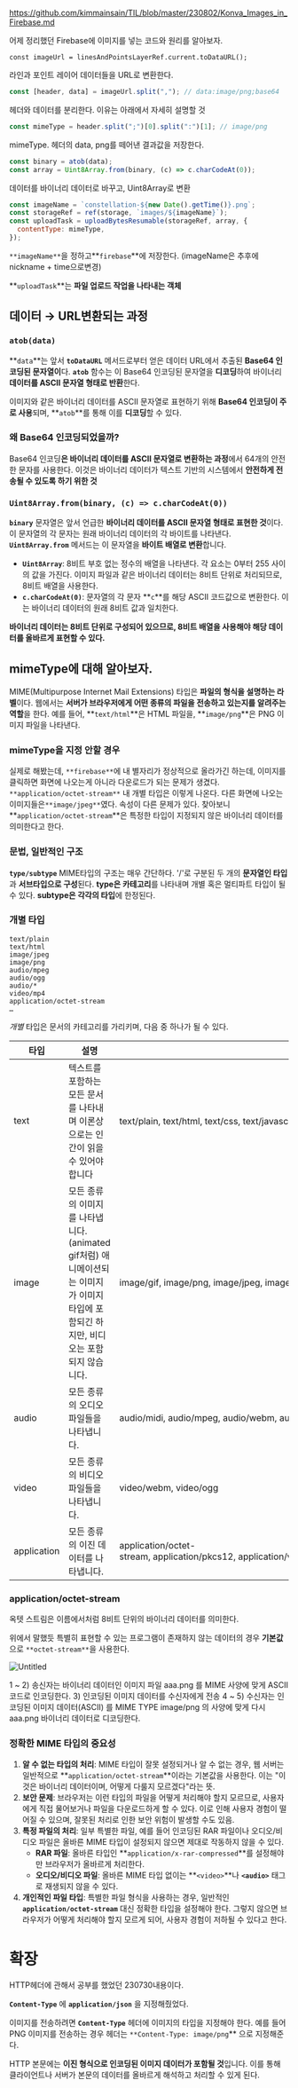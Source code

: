 https://github.com/kimmainsain/TIL/blob/master/230802/Konva_Images_in_Firebase.md

어제 정리했던 Firebase에 이미지를 넣는 코드와 원리를 알아보자.

```
const imageUrl = linesAndPointsLayerRef.current.toDataURL();
```

라인과 포인트 레이어 데이터들을 URL로 변환한다.

```jsx
const [header, data] = imageUrl.split(","); // data:image/png;base64
```

헤더와 데이터를 분리한다. 이유는 아래에서 자세히 설명할 것

```jsx
const mimeType = header.split(";")[0].split(":")[1]; // image/png
```

mimeType. 헤더의 data, png를 떼어낸 결과값을 저장한다.

```jsx
const binary = atob(data);
const array = Uint8Array.from(binary, (c) => c.charCodeAt(0));
```

데이터를 바이너리 데이터로 바꾸고, Uint8Array로 변환

```jsx
const imageName = `constellation-${new Date().getTime()}.png`;
const storageRef = ref(storage, `images/${imageName}`);
const uploadTask = uploadBytesResumable(storageRef, array, {
  contentType: mimeType,
});
```

`**imageName**`을 정하고**`firebase`**에 저장한다. (imageName은 추후에 nickname + time으로변경)

**`uploadTask`**는 **파일 업로드 작업을 나타내는 객체**

## 데이터 → URL변환되는 과정

### **`atob(data)`**

**`data`**는 앞서 **`toDataURL`** 메서드로부터 얻은 데이터 URL에서 추출된 **Base64 인코딩된 문자열이**다. **`atob`** 함수는 이 Base64 인코딩된 문자열을 **디코딩**하여 바이너리 **데이터를 ASCII 문자열 형태로 반환**한다.

이미지와 같은 바이너리 데이터를 ASCII 문자열로 표현하기 위해 **Base64 인코딩이 주로 사용**되며, **`atob`**를 통해 이를 **디코딩**할 수 있다.

### 왜 Base64 인코딩되었을까?

Base64 인코딩**은 바이너리 데이터를 ASCII 문자열로 변환하는 과정**에서 64개의 안전한 문자를 사용한다. 이것은 바이너리 데이터가 텍스트 기반의 시스템에서 **안전하게 전송될 수 있도록 하기 위한 것**

### **`Uint8Array.from(binary, (c) => c.charCodeAt(0))`**

**`binary`** 문자열은 앞서 언급한 **바이너리 데이터를 ASCII 문자열 형태로 표현한 것**이다. 이 문자열의 각 문자는 원래 바이너리 데이터의 각 바이트를 나타낸다. **`Uint8Array.from`** 메서드는 이 문자열을 **바이트 배열로 변환**합니다.

- **`Uint8Array`**: 8비트 부호 없는 정수의 배열을 나타낸다. 각 요소는 0부터 255 사이의 값을 가진다. 이미지 파일과 같은 바이너리 데이터는 8비트 단위로 처리되므로, 8비트 배열을 사용한다.
- **`c.charCodeAt(0)`**: 문자열의 각 문자 **`c`**를 해당 ASCII 코드값으로 변환한다. 이는 바이너리 데이터의 원래 8비트 값과 일치한다.

**바이너리 데이터는 8비트 단위로 구성되어 있으므로, 8비트 배열을 사용해야 해당 데이터를 올바르게 표현할 수 있다.**

## mimeType에 대해 알아보자.

MIME(Multipurpose Internet Mail Extensions) 타입은 **파일의 형식을 설명하는 라벨**이다. 웹에서는 **서버가 브라우저에게 어떤 종류의 파일을 전송하고 있는지를 알려주는 역할**을 한다. 예를 들어, **`text/html`**은 HTML 파일을, **`image/png`**은 PNG 이미지 파일을 나타낸다.

### mimeType을 지정 안할 경우

실제로 해봤는데, `**firebase**`에 내 별자리가 정상적으로 올라가긴 하는데, 이미지를 클릭하면 화면에 나오는게 아니라 다운로드가 되는 문제가 생겼다.
`**application/octet-stream**` 내 개별 타입은 이렇게 나온다. 다른 화면에 나오는 이미지들은`**image/jpeg**`였다. 속성이 다른 문제가 있다. 찾아보니 **`application/octet-stream`**은 특정한 타입이 지정되지 않은 바이너리 데이터를 의미한다고 한다.

### 문법, 일반적인 구조

**`type/subtype`**
MIME타입의 구조는 매우 간단하다. '/'로 구분된 두 개의 **문자열인 타입**과 **서브타입으로 구성**된다. **type은 카테고리**를 나타내며 개별 혹은 멀티파트 타입이 될 수 있다. **subtype은 각각의 타입**에 한정된다.

### 개별 타입

```
text/plain
text/html
image/jpeg
image/png
audio/mpeg
audio/ogg
audio/*
video/mp4
application/octet-stream
…

```

*개별* 타입은 문서의 카테고리를 가리키며, 다음 중 하나가 될 수 있다.

| 타입        | 설명                                                                                                                                   | 일반적인 서브타입 예시                                                                                                              |
| ----------- | -------------------------------------------------------------------------------------------------------------------------------------- | ----------------------------------------------------------------------------------------------------------------------------------- |
| text        | 텍스트를 포함하는 모든 문서를 나타내며 이론상으로는 인간이 읽을 수 있어야 합니다                                                       | text/plain, text/html, text/css, text/javascript (application/javascript권장)                                                       |
| image       | 모든 종류의 이미지를 나타냅니다. (animated gif처럼) 애니메이션되는 이미지가 이미지 타입에 포함되긴 하지만, 비디오는 포함되지 않습니다. | image/gif, image/png, image/jpeg, image/bmp, image/webp                                                                             |
| audio       | 모든 종류의 오디오 파일들을 나타냅니다.                                                                                                | audio/midi, audio/mpeg, audio/webm, audio/ogg, audio/wav                                                                            |
| video       | 모든 종류의 비디오 파일들을 나타냅니다.                                                                                                | video/webm, video/ogg                                                                                                               |
| application | 모든 종류의 이진 데이터를 나타냅니다.                                                                                                  | application/octet-stream, application/pkcs12, application/vnd.mspowerpoint, application/xhtml+xml, application/xml, application/pdf |

### **application/octet-stream**

옥텟 스트림은 이름에서처럼 8비트 단위의 바이너리 데이터를 의미한다.

위에서 말했듯 특별히 표현할 수 있는 프로그램이 존재하지 않는 데이터의 경우 **기본값**으로 `**octet-stream**`을 사용한다.

![Untitled](<./img/Untitled%20(6).png>)

1 ~ 2) 송신자는 바이너리 데이터인 이미지 파일 aaa.png 를 MIME 사양에 맞게 ASCII코드로 인코딩한다. 3) 인코딩된 이미지 데이터를 수신자에게 전송
4 ~ 5) 수신자는 인코딩된 이미지 데이터(ASCII) 를 MIME TYPE image/png 의 사양에 맞게 다시 aaa.png 바이너리 데이터로 디코딩한다.

### **정확한 MIME 타입의 중요성**

1. **알 수 없는 타입의 처리**: MIME 타입이 잘못 설정되거나 알 수 없는 경우, 웹 서버는 일반적으로 **`application/octet-stream`**이라는 기본값을 사용한다. 이는 "이것은 바이너리 데이터이며, 어떻게 다룰지 모르겠다"라는 뜻.
2. **보안 문제**: 브라우저는 이런 타입의 파일을 어떻게 처리해야 할지 모르므로, 사용자에게 직접 물어보거나 파일을 다운로드하게 할 수 있다. 이로 인해 사용자 경험이 떨어질 수 있으며, 잘못된 처리로 인한 보안 위험이 발생할 수도 있음.
3. **특정 파일의 처리**: 일부 특별한 파일, 예를 들어 인코딩된 RAR 파일이나 오디오/비디오 파일은 올바른 MIME 타입이 설정되지 않으면 제대로 작동하지 않을 수 있다.
   - **RAR 파일**: 올바른 타입인 **`application/x-rar-compressed`**를 설정해야만 브라우저가 올바르게 처리한다.
   - **오디오/비디오 파일**: 올바른 MIME 타입 없이는 **`<video>`**나 **`<audio>`** 태그로 재생되지 않을 수 있다.
4. **개인적인 파일 타입**: 특별한 파일 형식을 사용하는 경우, 일반적인 **`application/octet-stream`** 대신 정확한 타입을 설정해야 한다. 그렇지 않으면 브라우저가 어떻게 처리해야 할지 모르게 되어, 사용자 경험이 저하될 수 있다고 한다.

# 확장

[](https://github.com/kimmainsain/TIL/blob/master/230730/React_HTTP_Callback.md)

HTTP헤더에 관해서 공부를 했었던 230730내용이다.

**`Content-Type`** 에 **`application/json`** 을 지정해줬었다.

이미지를 전송하려면 **`Content-Type`** 헤더에 이미지의 타입을 지정해야 한다. 예를 들어 PNG 이미지를 전송하는 경우 헤더는 `**Content-Type: image/png`\*\* 으로 지정해준다.

HTTP 본문에는 **이진 형식으로 인코딩된 이미지 데이터가 포함될 것**입니다. 이를 통해 클라이언트나 서버가 본문의 데이터를 올바르게 해석하고 처리할 수 있게 된다.
